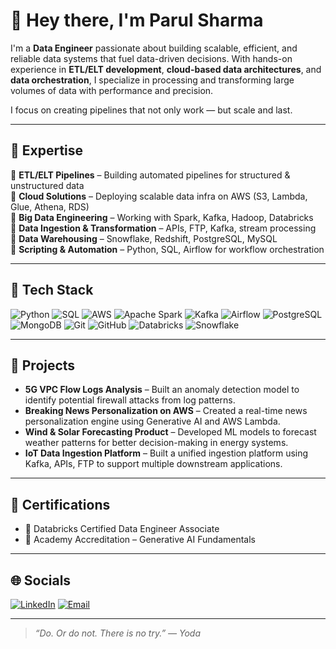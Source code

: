 <!--<a href="https://icons8.com/icon/84710/bootstrap"></a>-->
<!--
**ParulSharma4501/ParulSharma4501** is a ✨ _special_ ✨ repository because its `README.md` (this file) appears on your GitHub profile.

Here are some ideas to get you started:

- 🔭 I’m currently working on ...
- 🌱 I’m currently learning ...
- 👯 I’m looking to collaborate on ...
- 🤔 I’m looking for help with ...
- 💬 Ask me about ...
- 📫 How to reach me: ...
- 😄 Pronouns: ...
- ⚡ Fun fact: ...
-->
# 👋 Hey there, I'm Parul Sharma

I'm a **Data Engineer** passionate about building scalable, efficient, and reliable data systems that fuel data-driven decisions. With hands-on experience in **ETL/ELT development**, **cloud-based data architectures**, and **data orchestration**, I specialize in processing and transforming large volumes of data with performance and precision.

I focus on creating pipelines that not only work — but scale and last.

---

## 💼 Expertise

🔹 **ETL/ELT Pipelines** – Building automated pipelines for structured & unstructured data  
🔹 **Cloud Solutions** – Deploying scalable data infra on AWS (S3, Lambda, Glue, Athena, RDS)  
🔹 **Big Data Engineering** – Working with Spark, Kafka, Hadoop, Databricks  
🔹 **Data Ingestion & Transformation** – APIs, FTP, Kafka, stream processing  
🔹 **Data Warehousing** – Snowflake, Redshift, PostgreSQL, MySQL  
🔹 **Scripting & Automation** – Python, SQL, Airflow for workflow orchestration  

---

## 🧰 Tech Stack

![Python](https://img.shields.io/badge/-Python-3776AB?style=for-the-badge&logo=python&logoColor=white)
![SQL](https://img.shields.io/badge/-SQL-336791?style=for-the-badge&logo=postgresql&logoColor=white)
![AWS](https://img.shields.io/badge/-AWS-232F3E?style=for-the-badge&logo=amazon-aws&logoColor=white)
![Apache Spark](https://img.shields.io/badge/-Apache%20Spark-E25A1C?style=for-the-badge&logo=apachespark&logoColor=white)
![Kafka](https://img.shields.io/badge/-Kafka-231F20?style=for-the-badge&logo=apachekafka&logoColor=white)
![Airflow](https://img.shields.io/badge/-Airflow-017CEE?style=for-the-badge&logo=apacheairflow&logoColor=white)
![PostgreSQL](https://img.shields.io/badge/-PostgreSQL-4169E1?style=for-the-badge&logo=postgresql&logoColor=white)
![MongoDB](https://img.shields.io/badge/-MongoDB-47A248?style=for-the-badge&logo=mongodb&logoColor=white)
![Git](https://img.shields.io/badge/-Git-F05032?style=for-the-badge&logo=git&logoColor=white)
![GitHub](https://img.shields.io/badge/-GitHub-181717?style=for-the-badge&logo=github&logoColor=white)
![Databricks](https://img.shields.io/badge/-Databricks-FF3621?style=for-the-badge&logo=databricks&logoColor=white)
![Snowflake](https://img.shields.io/badge/-Snowflake-56B9E9?style=for-the-badge&logo=snowflake&logoColor=white)

---

## 🚀 Projects

- **5G VPC Flow Logs Analysis** – Built an anomaly detection model to identify potential firewall attacks from log patterns.
- **Breaking News Personalization on AWS** – Created a real-time news personalization engine using Generative AI and AWS Lambda.
- **Wind & Solar Forecasting Product** – Developed ML models to forecast weather patterns for better decision-making in energy systems.
- **IoT Data Ingestion Platform** – Built a unified ingestion platform using Kafka, APIs, FTP to support multiple downstream applications.

---

## 🧠 Certifications

- 🧩 Databricks Certified Data Engineer Associate  
- 🤖 Academy Accreditation – Generative AI Fundamentals

---

## 🌐 Socials

[![LinkedIn](https://img.shields.io/badge/-LinkedIn-0077B5?style=for-the-badge&logo=linkedin&logoColor=white)](https://www.linkedin.com/in/parul-sharma-734853190/)
[![Email](https://img.shields.io/badge/-Email-D14836?style=for-the-badge&logo=gmail&logoColor=white)](mailto:parul4501@gmail.com)

---

> *“Do. Or do not. There is no try.” — Yoda*
